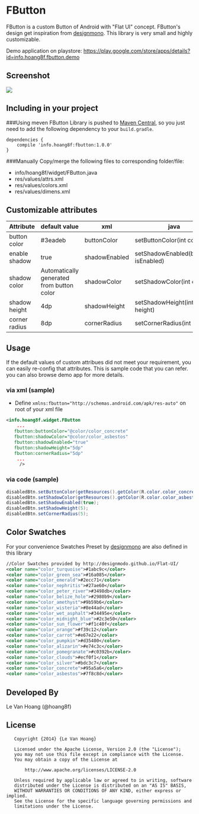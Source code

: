 FButton
=======
FButton is a custom Button of Android with "Flat UI" concept. FButton's design get inspiration from [designmono](http://designmodo.github.io/Flat-UI/). This library is very small and highly customizable.

Demo application on playstore:
https://play.google.com/store/apps/details?id=info.hoang8f.fbutton.demo

Screenshot
----------
![](https://raw.githubusercontent.com/hoang8f/android-flat-button/master/screenshot/screenshot.gif)

Including in your project
-------------------------
###Using meven
FButton Library is pushed to [Maven Central](http://search.maven.org/#search|ga|1|fbutton), so you just need to add the following dependency to your `build.gradle`.

    dependencies {
        compile 'info.hoang8f:fbutton:1.0.0'
    }


###Manually
Copy/merge the following files to corresponding folder/file:
   + info/hoang8f/widget/FButton.java
   + res/values/attrs.xml
   + res/values/colors.xml
   + res/values/dimens.xml

Customizable attributes
-----------------------

|  Attribute    |   default value   | xml           |                 java                |
|---------------|-------------------|---------------|-------------------------------------|
| button color  |      #3eadeb      | buttonColor   | setButtonColor(int color)           |
| enable shadow |        true       | shadowEnabled | setShadowEnabled(boolean isEnabled) |
| shadow color  |  Automatically generated <br> from button color   | shadowColor   | setShadowColor(int color)           |
| shadow height |        4dp        | shadowHeight  | setShadowHeight(int height)         |
| corner radius |        8dp        | cornerRadius  | setCornerRadius(int radius)         |

Usage
-----
If the default values of custom attribues did not meet your requirement, you can easily re-config that attributes. This is sample code that you can refer. you can also browse demo app for more details.

### via xml (sample)
-  Define `xmlns:fbutton="http://schemas.android.com/apk/res-auto"` on root of your xml file

```xml
<info.hoang8f.widget.FButton
    ...
   fbutton:buttonColor="@color/color_concrete"
   fbutton:shadowColor="@color/color_asbestos"
   fbutton:shadowEnabled="true"
   fbutton:shadowHeight="5dp"
   fbutton:cornerRadius="5dp"
    ...
     />
```

### via code (sample)
```java
disabledBtn.setButtonColor(getResources().getColor(R.color.color_concrete));
disabledBtn.setShadowColor(getResources().getColor(R.color.color_asbestos));
disabledBtn.setShadowEnabled(true);
disabledBtn.setShadowHeight(5);
disabledBtn.setCornerRadius(5);
```

Color Swatches
--------------
For your convenience Swatches Preset by [designmono](http://designmodo.github.io/Flat-UI/) are also defined in this library
```xml
//Color Swatches provided by http://designmodo.github.io/Flat-UI/
<color name="color_turquoise">#1abc9c</color>
<color name="color_green_sea">#16a085</color>
<color name="color_emerald">#2ecc71</color>
<color name="color_nephritis">#27ae60</color>
<color name="color_peter_river">#3498db</color>
<color name="color_belize_hole">#2980b9</color>
<color name="color_amethyst">#9b59b6</color>
<color name="color_wisteria">#8e44ad</color>
<color name="color_wet_asphalt">#34495e</color>
<color name="color_midnight_blue">#2c3e50</color>
<color name="color_sun_flower">#f1c40f</color>
<color name="color_orange">#f39c12</color>
<color name="color_carrot">#e67e22</color>
<color name="color_pumpkin">#d35400</color>
<color name="color_alizarin">#e74c3c</color>
<color name="color_pomegranate">#c0392b</color>
<color name="color_clouds">#ecf0f1</color>
<color name="color_silver">#bdc3c7</color>
<color name="color_concrete">#95a5a6</color>
<color name="color_asbestos">#7f8c8d</color>
```

Developed By
-------
Le Van Hoang (@hoang8f)

License
-------
       Copyright {2014} {Le Van Hoang}
    
       Licensed under the Apache License, Version 2.0 (the "License");
       you may not use this file except in compliance with the License.
       You may obtain a copy of the License at
    
           http://www.apache.org/licenses/LICENSE-2.0
    
       Unless required by applicable law or agreed to in writing, software
       distributed under the License is distributed on an "AS IS" BASIS,
       WITHOUT WARRANTIES OR CONDITIONS OF ANY KIND, either express or implied.
       See the License for the specific language governing permissions and
       limitations under the License.
       
